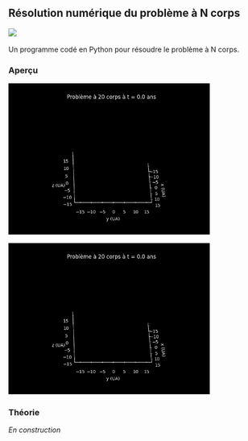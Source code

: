 ## Résolution numérique du problème à N corps

![](https://img.shields.io/badge/Language-Python-blue.png)

Un programme codé en Python pour résoudre le problème à N corps.

### Aperçu

<p float="left">
  <img src="resources//3D_N_Body_Problem.gif"  width="400" />
</p>

<p float="left">
  <img src="resources//3D_N_Body_Problem.gif"  width="400" />
</p>

### Théorie

*En construction*
